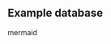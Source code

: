 ## Example database
mermaid


<!--stackedit_data:
eyJoaXN0b3J5IjpbLTE2MzY3OTkwNzAsLTMzMjQ1NTM2M119
-->